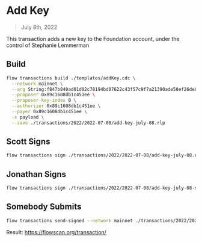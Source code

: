 # Add Key

> July 8th, 2022

This transaction adds a new key to the Foundation account, under the control of Stephanie Lemmerman

## Build

```sh
flow transactions build ./templates/addKey.cdc \
  --network mainnet \
  --arg String:f847b840ad01d02c78194bd07622c43f57c9f7a21390ade58ef26de0d5b9a35325b7526b30c4a429c324c3c67474919966a3047527cd2a10daf7893542dbd554a13d447002018201f4 \
  --proposer 0x89c1608db1c451ee \
  --proposer-key-index 0 \
  --authorizer 0x89c1608db1c451ee \
  --payer 0x89c1608db1c451ee \
  -x payload \
  --save ./transactions/2022/2022-07-08/add-key-july-08.rlp
```

## Scott Signs

```sh
flow transactions sign ./transactions/2022/2022-07-08/add-key-july-08.rlp --signer scott --filter payload --save ./transactions/2022/2022-07-08/add-key-july-08-sig-1.rlp
```

## Jonathan Signs

```sh
flow transactions sign ./transactions/2022/2022-07-08/add-key-july-08-sig-1.rlp --signer jonathan --filter payload --save ./transactions/2022/2022-07-08/add-key-july-08-sig-2.rlp
```

## Somebody Submits

```sh
flow transactions send-signed --network mainnet ./transactions/2022/2022-07-08/add-key-july-08-sig-2.rlp
```

Result: https://flowscan.org/transaction/

